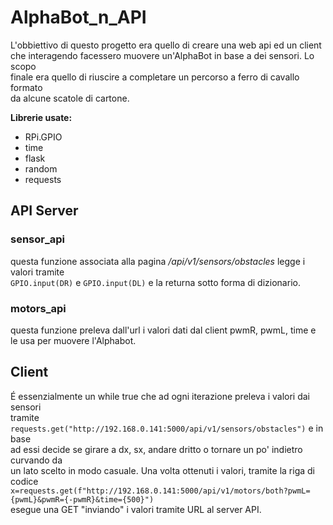 # AlphaBot_n_API

L'obbiettivo di questo progetto era quello di creare una web api ed un client  
che interagendo facessero muovere un'AlphaBot in base a dei sensori. Lo scopo  
finale era quello di riuscire a completare un percorso a ferro di cavallo formato  
da alcune scatole di cartone.

**Librerie usate:**
- RPi.GPIO
- time
- flask
- random
- requests

## API Server

### sensor_api
questa funzione associata alla pagina */api/v1/sensors/obstacles* legge i valori tramite  
`GPIO.input(DR)` e `GPIO.input(DL)` e la returna sotto forma di dizionario.  

### motors_api
questa funzione preleva dall'url i valori dati dal client pwmR, pwmL, time e  
le usa per muovere l'Alphabot.

## Client

É essenzialmente un while true che ad ogni iterazione preleva i valori dai sensori  
tramite `requests.get("http://192.168.0.141:5000/api/v1/sensors/obstacles")` e in base  
ad essi decide se girare a dx, sx, andare dritto o tornare un po' indietro curvando da  
un lato scelto in modo casuale. Una volta ottenuti i valori, tramite la riga di codice  
`x=requests.get(f"http://192.168.0.141:5000/api/v1/motors/both?pwmL={pwmL}&pwmR={-pwmR}&time={500}")`  
esegue una GET "inviando" i valori tramite URL al server API.  
